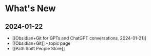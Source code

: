 # What's New

## 2024-01-22

- [[Obsidian+Git for GPTs and ChatGPT conversations, 2024-01-21]]
- [[Obsidian+Git]] - topic page
- [[Path Shift People Store]]
